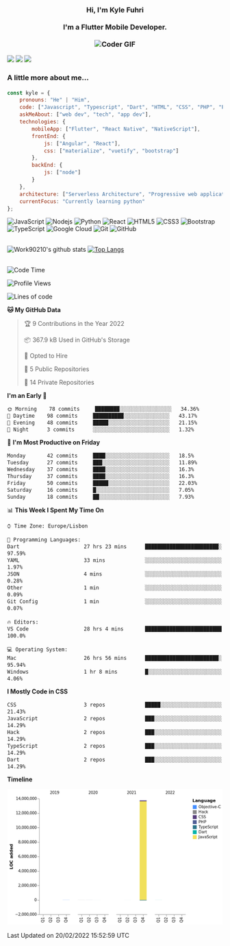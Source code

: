 
<h3 align="center">
  <abc>
    <br />Hi, I'm Kyle Fuhri<br />
    <br />
    I'm a Flutter Mobile Developer. <br />
    <br />
    <img
      src="https://media.giphy.com/media/SWoSkN6DxTszqIKEqv/giphy.gif"
      alt="Coder GIF"
      width="500"
      height="400"
    />
  </abc>
</h3>
<img src="https://img.shields.io/badge/Flutter%20-%2302569B.svg?&style=for-the-badge&logo=Flutter&logoColor=white" />
<img src="https://img.shields.io/badge/angular%20-%23DD0031.svg?&style=for-the-badge&logo=angular&logoColor=white"/>
<img src="https://img.shields.io/badge/react%20-%2320232a.svg?&style=for-the-badge&logo=react&logoColor=%2361DAFB"/>

<h3>A little more about me...  </h3>

```javascript
const kyle = {
    pronouns: "He" | "Him",
    code: ["Javascript", "Typescript", "Dart", "HTML", "CSS", "PHP", "Python"],
    askMeAbout: ["web dev", "tech", "app dev"],
    technologies: {
        mobileApp: ["Flutter", "React Native", "NativeScript"],
        frontEnd: {
            js: ["Angular", "React"],
            css: ["materialize", "vuetify", "bootstrap"]
        },
        backEnd: {
            js: ["node"]
        }
    },
    architecture: ["Serverless Architecture", "Progressive web applications", "Single page applications"],
    currentFocus: "Currently learning python"
};
```

![JavaScript](https://img.shields.io/badge/-JavaScript-black?style=flat-square&logo=javascript)
![Nodejs](https://img.shields.io/badge/-Nodejs-black?style=flat-square&logo=Node.js)
![Python](https://img.shields.io/badge/-Python-black?style=flat-square&logo=Python)
![React](https://img.shields.io/badge/-React-black?style=flat-square&logo=react)
![HTML5](https://img.shields.io/badge/-HTML5-E34F26?style=flat-square&logo=html5&logoColor=white)
![CSS3](https://img.shields.io/badge/-CSS3-1572B6?style=flat-square&logo=css3)
![Bootstrap](https://img.shields.io/badge/-Bootstrap-563D7C?style=flat-square&logo=bootstrap)
![TypeScript](https://img.shields.io/badge/-TypeScript-007ACC?style=flat-square&logo=typescript)
![Google Cloud](https://img.shields.io/badge/Google%20Cloud-black?style=flat-square&logo=google-cloud)
![Git](https://img.shields.io/badge/-Git-black?style=flat-square&logo=git)
![GitHub](https://img.shields.io/badge/-GitHub-181717?style=flat-square&logo=github)
</br>
</br>


![Work90210's github stats](https://github-readme-stats.vercel.app/api?username=work90210)
[![Top Langs](https://github-readme-stats.vercel.app/api/top-langs/?username=work90210)](https://github.com/work90210/github-readme-stats)
</br>
</br>
<!--START_SECTION:waka-->
![Code Time](http://img.shields.io/badge/Code%20Time-505%20hrs%207%20mins-blue)

![Profile Views](http://img.shields.io/badge/Profile%20Views-1-blue)

![Lines of code](https://img.shields.io/badge/From%20Hello%20World%20I%27ve%20Written-14%20Million%20lines%20of%20code-blue)

**🐱 My GitHub Data** 

> 🏆 9 Contributions in the Year 2022
 > 
> 📦 367.9 kB Used in GitHub's Storage 
 > 
> 💼 Opted to Hire
 > 
> 📜 5 Public Repositories 
 > 
> 🔑 14 Private Repositories  
 > 
**I'm an Early 🐤** 

```text
🌞 Morning    78 commits     ████████░░░░░░░░░░░░░░░░░   34.36% 
🌆 Daytime    98 commits     ██████████░░░░░░░░░░░░░░░   43.17% 
🌃 Evening    48 commits     █████░░░░░░░░░░░░░░░░░░░░   21.15% 
🌙 Night      3 commits      ░░░░░░░░░░░░░░░░░░░░░░░░░   1.32%

```
📅 **I'm Most Productive on Friday** 

```text
Monday       42 commits     ████░░░░░░░░░░░░░░░░░░░░░   18.5% 
Tuesday      27 commits     ███░░░░░░░░░░░░░░░░░░░░░░   11.89% 
Wednesday    37 commits     ████░░░░░░░░░░░░░░░░░░░░░   16.3% 
Thursday     37 commits     ████░░░░░░░░░░░░░░░░░░░░░   16.3% 
Friday       50 commits     █████░░░░░░░░░░░░░░░░░░░░   22.03% 
Saturday     16 commits     █░░░░░░░░░░░░░░░░░░░░░░░░   7.05% 
Sunday       18 commits     ██░░░░░░░░░░░░░░░░░░░░░░░   7.93%

```


📊 **This Week I Spent My Time On** 

```text
⌚︎ Time Zone: Europe/Lisbon

💬 Programming Languages: 
Dart                     27 hrs 23 mins      ████████████████████████░   97.59% 
YAML                     33 mins             ░░░░░░░░░░░░░░░░░░░░░░░░░   1.97% 
JSON                     4 mins              ░░░░░░░░░░░░░░░░░░░░░░░░░   0.28% 
Other                    1 min               ░░░░░░░░░░░░░░░░░░░░░░░░░   0.09% 
Git Config               1 min               ░░░░░░░░░░░░░░░░░░░░░░░░░   0.07%

🔥 Editors: 
VS Code                  28 hrs 4 mins       █████████████████████████   100.0%

💻 Operating System: 
Mac                      26 hrs 56 mins      ████████████████████████░   95.94% 
Windows                  1 hr 8 mins         █░░░░░░░░░░░░░░░░░░░░░░░░   4.06%

```

**I Mostly Code in CSS** 

```text
CSS                      3 repos             █████░░░░░░░░░░░░░░░░░░░░   21.43% 
JavaScript               2 repos             ███░░░░░░░░░░░░░░░░░░░░░░   14.29% 
Hack                     2 repos             ███░░░░░░░░░░░░░░░░░░░░░░   14.29% 
TypeScript               2 repos             ███░░░░░░░░░░░░░░░░░░░░░░   14.29% 
Dart                     2 repos             ███░░░░░░░░░░░░░░░░░░░░░░   14.29%

```


**Timeline**

![Chart not found](https://raw.githubusercontent.com/Work90210/Work90210/main/charts/bar_graph.png) 


 Last Updated on 20/02/2022 15:52:59 UTC
<!--END_SECTION:waka-->

